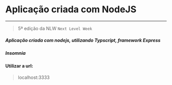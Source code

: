 # <nlw> Aplicação criada com NodeJS </nlw>
__________________________________________

> 5ª edição da NLW ``Next Level Week``

##### Aplicação criada com nodejs, utilizando Typscript, framework Express
##### Insomnia

#### Utilizar a url: 
> localhost:3333